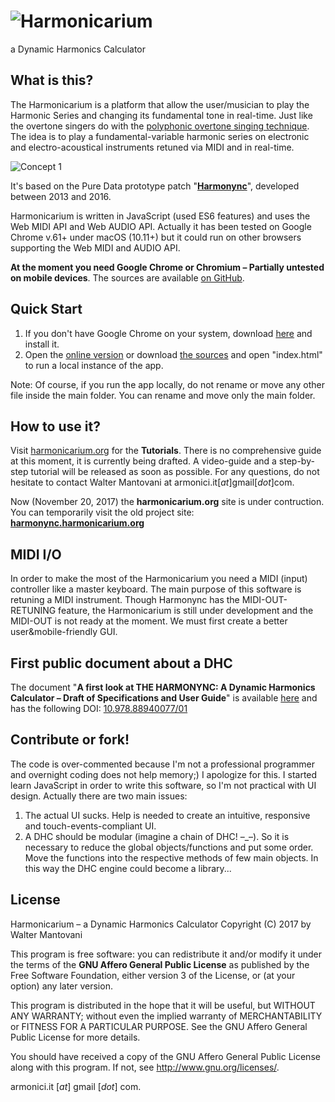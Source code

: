 # ![Harmonicarium](http://harmonicarium.org/wp-content/uploads/harmonicarium_logo.png "Harmonicarium, a Dynamic Harmonics Calculator")
a Dynamic Harmonics Calculator

## What is this?
The Harmonicarium is a platform that allow the user/musician to play the Harmonic Series and changing its fundamental tone in real-time.
Just like the overtone singers do with the [polyphonic overtone singing technique](https://www.youtube.com/watch?v=haz6W7p8xjM).
The idea is to play a fundamental-variable harmonic series on electronic and electro-acoustical instruments retuned via MIDI and in real-time.

![Concept 1](http://harmonync.org/wp-content/uploads/slide003.jpg "Harmonicarium, a Dynamic Harmonics Calculator")

It's based on the Pure Data prototype patch "**[Harmonync](https://github.com/IndustrieCreative/Harmonync)**", developed between 2013 and 2016.

Harmonicarium is written in JavaScript (used ES6 features) and uses the Web MIDI API and Web AUDIO API.
Actually it has been tested on Google Chrome v.61+ under macOS (10.11+) but it could run on other browsers supporting the Web MIDI and AUDIO API.

**At the moment you need Google Chrome or Chromium – Partially untested on mobile devices**.
The sources are available [on GitHub](https://github.com/IndustrieCreative/Harmonicarium).

## Quick Start
  1. If you don't have Google Chrome on your system, download [here](https://www.google.com/chrome/browser/desktop/index.html) and install it.
  2. Open the [online version](http://webapp.harmonicarium.org/) or download [the sources](https://github.com/IndustrieCreative/Harmonicarium/zipball/master) and open "index.html" to run a local instance of the app.

Note: Of course, if you run the app locally, do not rename or move any other file inside the main folder. You can rename and move only the main folder.
  
## How to use it?
Visit [harmonicarium.org](http://harmonicarium.org/) for the **Tutorials**. There is no comprehensive guide at this moment, it is currently being drafted. A video-guide and a step-by-step tutorial will be released as soon as possible. For any questions, do not hesitate to contact Walter Mantovani at armonici.it[*at*]gmail[*dot*]com.

Now (November 20, 2017) the **harmonicarium.org** site is under contruction. You can temporarily visit the old project site: **[harmonync.harmonicarium.org](https://harmonync.harmonicarium.org)**

## MIDI I/O
In order to make the most of the Harmonicarium you need a MIDI (input) controller like a master keyboard.
The main purpose of this software is retuning a MIDI instrument. Though Harmonync has the MIDI-OUT-RETUNING feature, the Harmonicarium is still under development and the MIDI-OUT is not ready at the moment. We must first create a better user&mobile-friendly GUI.

## First public document about a DHC
The document "**A first look at THE HARMONYNC: A Dynamic Harmonics Calculator – Draft of Specifications and User Guide**" is available [here](http://harmonync.harmonicarium.org/a_first_look_at_the_harmonync.pdf) and has the following DOI: [10.978.88940077/01](http://dx.doi.org/10.978.88940077/01)

## Contribute or fork!
The code is over-commented because I'm not a professional programmer and overnight coding does not help memory;) I apologize for this. I started learn JavaScript in order to write this software, so I'm not practical with UI design.
Actually there are two main issues:
  1. The actual UI sucks. Help is needed to create an intuitive, responsive and touch-events-compliant UI.
  2. A DHC should be modular (imagine a chain of DHC! –_–). So it is necessary to reduce the global objects/functions and put some order. Move the functions into the respective methods of few main objects. In this way the DHC engine could become a library...


## License
Harmonicarium – a Dynamic Harmonics Calculator
Copyright (C) 2017 by Walter Mantovani

This program is free software: you can redistribute it and/or modify
it under the terms of the **GNU Affero General Public License** as
published by the Free Software Foundation, either version 3 of the
License, or (at your option) any later version.

This program is distributed in the hope that it will be useful,
but WITHOUT ANY WARRANTY; without even the implied warranty of
MERCHANTABILITY or FITNESS FOR A PARTICULAR PURPOSE.  See the
GNU Affero General Public License for more details.

You should have received a copy of the GNU Affero General Public License
along with this program.  If not, see <http://www.gnu.org/licenses/>.

armonici.it [*at*] gmail [*dot*] com.
